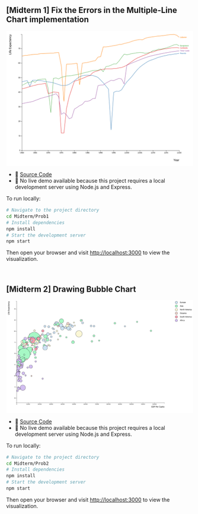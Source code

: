 ## [Midterm 1] Fix the Errors in the Multiple-Line Chart implementation
<img src = "Prob1/image.png" style="max-width: 100%; max-height: 500px; width: auto; height: auto; display: block; margin: auto;"/>

* 🧾 [Source Code](https://github.com/hoonably/information-visualization/tree/main/Midterm/Prob1/)
* 📌 No live demo available because this project requires a local development server using Node.js and Express.

To run locally:

```bash
# Navigate to the project directory
cd Midterm/Prob1
# Install dependencies
npm install
# Start the development server
npm start
```

Then open your browser and visit [http://localhost:3000](http://localhost:3000) to view the visualization.

<br>

## [Midterm 2] Drawing Bubble Chart
<img src = "Prob2/image.png" style="max-width: 100%; max-height: 500px; width: auto; height: auto; display: block; margin: auto;"/>

* 🧾 [Source Code](https://github.com/hoonably/information-visualization/tree/main/Midterm/Prob2/)
* 📌 No live demo available because this project requires a local development server using Node.js and Express.

To run locally:

```bash
# Navigate to the project directory
cd Midterm/Prob2
# Install dependencies
npm install
# Start the development server
npm start
```

Then open your browser and visit [http://localhost:3000](http://localhost:3000) to view the visualization.
